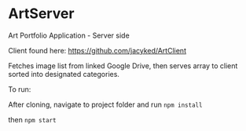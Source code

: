 # ArtServer

Art Portfolio Application - Server side

Client found here: https://github.com/jacyked/ArtClient

Fetches image list from linked Google Drive, then serves array to client sorted into designated categories.

To run:

After cloning, navigate to project folder and run
```npm install```

then
```npm start```
